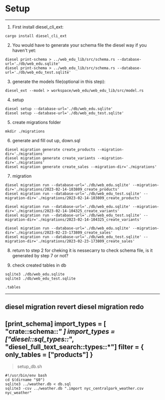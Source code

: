 # Setup

---

1. First install diesel_cli_ext:

```
cargo install diesel_cli_ext
```

2. You would have to generate your schema file the diesel way if you haven't yet:

```
diesel print-schema > ../web_edu_lib/src/schema.rs --database-url='./db/web_edu.sqlite'
diesel print-schema > ../web_edu_lib/src/schema.rs --database-url='./db/web_edu_test.sqlite'
```

3. generate the models file(optional in this step):

```
diesel_ext --model > workspace/web_edu/web_edu_lib/src/model.rs
```

4. setup

```
diesel setup --database-url='./db/web_edu.sqlite'
diesel setup --database-url='./db/web_edu_test.sqlite'
```

5. create migrations folder

```
mkdir ./migrations
```

6. generate and fill out up, down.sql

```
diesel migration generate create_products --migration-dir='./migrations'
diesel migration generate create_variants --migration-dir='./migrations'
diesel migration generate create_sales --migration-dir='./migrations'
```

7. migration

```
diesel migration run --database-url='./db/web_edu.sqlite' --migration-dir='./migrations/2023-02-14-103809_create_products'
diesel migration run --database-url='./db/web_edu_test.sqlite' --migration-dir='./migrations/2023-02-14-103809_create_products'
```
>

```
diesel migration run --database-url='./db/web_edu.sqlite' --migration-dir='./migrations/2023-02-14-104325_create_variants'
diesel migration run --database-url='./db/web_edu_test.sqlite' --migration-dir='./migrations/2023-02-14-104325_create_variants'
```
>

```
diesel migration run --database-url='./db/web_edu.sqlite' --migration-dir='./migrations/2023-02-23-173809_create_sales'
diesel migration run --database-url='./db/web_edu_test.sqlite' --migration-dir='./migrations/2023-02-23-173809_create_sales'
```

8. return to step 2 for cheking it is nessecarry to check schema file, is it generated by step 7 or not?

2. check created tables in db

```
sqlite3 ./db/web_edu.sqlite
sqlite3 ./db/web_edu_test.sqlite

```
```
.tables
```

---
diesel migration revert
diesel migration redo
---
[print_schema]
import_types = [ "crate::schema::*" ]
import_types = ["diesel::sql_types::*", "diesel_full_text_search::types::*"]
filter = { only_tables = ["products"] }
----


> setup_db.sh
```
#!/usr/bin/env bash
cd $(dirname "$0")
sqlite3 ../weather.db < db.sql
sqlite3 -csv ../weather.db ".import nyc_centralpark_weather.csv nyc_weather"
```
